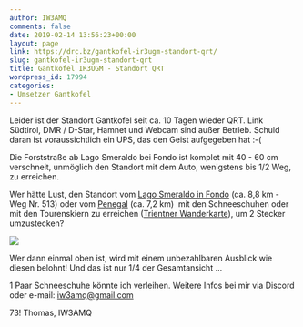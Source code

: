 ```yaml
---
author: IW3AMQ
comments: false
date: 2019-02-14 13:56:23+00:00
layout: page
link: https://drc.bz/gantkofel-ir3ugm-standort-qrt/
slug: gantkofel-ir3ugm-standort-qrt
title: Gantkofel IR3UGM - Standort QRT
wordpress_id: 17994
categories:
- Umsetzer Gantkofel
---
```


Leider ist der Standort Gantkofel seit ca. 10 Tagen wieder QRT. Link Südtirol, DMR / D-Star, Hamnet und Webcam sind außer Betrieb. Schuld daran ist voraussichtlich ein UPS, das den Geist aufgegeben hat :-(

Die Forststraße ab Lago Smeraldo bei Fondo ist komplet mit 40 - 60 cm verschneit, unmöglich den Standort mit dem Auto, wenigstens bis 1/2 Weg, zu erreichen.

Wer hätte Lust, den Standort vom [Lago Smeraldo in Fondo](http://www.girovagandointrentino.it/monte-macaion-m-1865/) (ca. 8,8 km - Weg Nr. 513) oder vom [Penegal](https://www.sentres.com/de/wanderung/vom-penegal-auf-den-gantkofel) (ca. 7,2 km)  mit den Schneeschuhen oder mit den Tourenskiern zu erreichen ([Trientner Wanderkarte](https://trentino.webmapp.it/#/?map=13/46.4583/11.1702)), um 2 Stecker umzustecken?

![](https://drc.bz/wp-content/uploads/2019/02/gk-1024x575.jpg)

Wer dann einmal oben ist, wird mit einem unbezahlbaren Ausblick wie diesen belohnt! Und das ist nur 1/4 der Gesamtansicht ...

1 Paar Schneeschuhe könnte ich verleihen. Weitere Infos bei mir via Discord oder e-mail: [iw3amq@gmail.com](mailto:iw3amq@gmail.com)

73! Thomas, IW3AMQ
